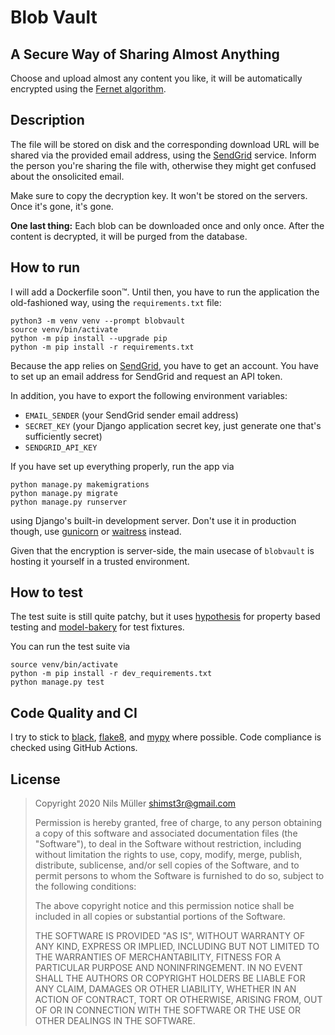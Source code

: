 # Blob Vault

## A Secure Way of Sharing Almost Anything

Choose and upload almost any content you like, it will be automatically encrypted using the [Fernet algorithm](https://github.com/fernet/spec/).

## Description

The file will be stored on disk and the corresponding download URL will be shared via the provided email address, using the [SendGrid](https://sendgrid.com) service. Inform the person you're sharing the file with, otherwise they might get confused about the onsolicited email.

Make sure to copy the decryption key. It won't be stored on the servers. Once it's gone, it's gone.

**One last thing:** Each blob can be downloaded once and only once. After the content is decrypted, it will be purged from the database.

## How to run

I will add a Dockerfile soon™. Until then, you have to run the application the old-fashioned way, using the `requirements.txt` file:

```shell
python3 -m venv venv --prompt blobvault
source venv/bin/activate
python -m pip install --upgrade pip
python -m pip install -r requirements.txt
```

Because the app relies on [SendGrid](http://sendgrid.com), you have to get an account. You have to set up an email address for SendGrid and request an API token.

In addition, you have to export the following environment variables:

- `EMAIL_SENDER` (your SendGrid sender email address)
- `SECRET_KEY` (your Django application secret key, just generate one that's sufficiently secret)
- `SENDGRID_API_KEY`

If you have set up everything properly, run the app via

```shell
python manage.py makemigrations
python manage.py migrate
python manage.py runserver
```

using Django's built-in development server. Don't use it in production though, use [gunicorn](https://gunicorn.org) or [waitress](https://docs.pylonsproject.org/projects/waitress/en/stable/) instead.

Given that the encryption is server-side, the main usecase of `blobvault` is hosting it yourself in a trusted environment.

## How to test

The test suite is still quite patchy, but it uses [hypothesis](https://hypothesis.readthedocs.io/en/latest/) for property based testing and [model-bakery](https://model-bakery.readthedocs.io/en/latest/) for test fixtures.

You can run the test suite via

```shell
source venv/bin/activate
python -m pip install -r dev_requirements.txt
python manage.py test
```

## Code Quality and CI

I try to stick to [black](https://black.readthedocs.io/en/stable/), [flake8](https://flake8.pycqa.org/en/latest/), and [mypy](https://mypy.readthedocs.io/en/stable/) where possible. Code compliance is checked using GitHub Actions.

## License

> Copyright 2020 Nils Müller <shimst3r@gmail.com>
>
> Permission is hereby granted, free of charge, to any person obtaining a copy of this software and associated documentation files (the "Software"), to deal in the Software without restriction, including without limitation the rights to use, copy, modify, merge, publish, distribute, sublicense, and/or sell copies of the Software, and to permit persons to whom the Software is furnished to do so, subject to the following conditions:
>
> The above copyright notice and this permission notice shall be included in all copies or substantial portions of the Software.
>
> THE SOFTWARE IS PROVIDED "AS IS", WITHOUT WARRANTY OF ANY KIND, EXPRESS OR IMPLIED, INCLUDING BUT NOT LIMITED TO THE WARRANTIES OF MERCHANTABILITY, FITNESS FOR A PARTICULAR PURPOSE AND NONINFRINGEMENT. IN NO EVENT SHALL THE AUTHORS OR COPYRIGHT HOLDERS BE LIABLE FOR ANY CLAIM, DAMAGES OR OTHER LIABILITY, WHETHER IN AN ACTION OF CONTRACT, TORT OR OTHERWISE, ARISING FROM, OUT OF OR IN CONNECTION WITH THE SOFTWARE OR THE USE OR OTHER DEALINGS IN THE SOFTWARE.
